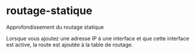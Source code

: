# routage-statique
Approfondissement du routage statique

Lorsque vous ajoutez une adresse IP à une interface et que cette interface est active, la route est ajoutée à la table de routage.

